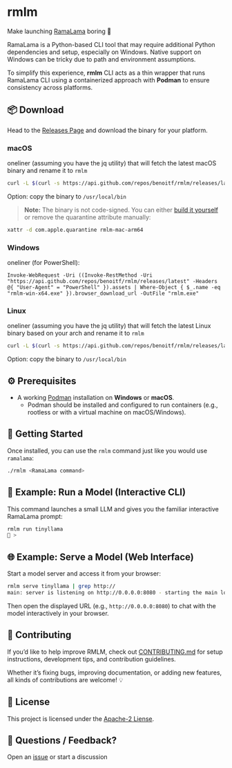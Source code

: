 # rmlm

Make launching [RamaLama](https://github.com/containers/ramalama) boring 🚀

RamaLama is a Python-based CLI tool that may require additional Python dependencies and setup, especially on Windows. Native support on Windows can be tricky due to path and environment assumptions.

To simplify this experience, **rmlm** CLI acts as a thin wrapper that runs RamaLama CLI using a containerized approach with **Podman** to ensure consistency across platforms.

## 📦 Download

Head to the [Releases Page](https://github.com/benoitf/rmlm/releases) and download the binary for your platform.

### macOS

oneliner (assuming you have the jq utility) that will fetch the latest macOS binary and rename it to `rmlm`
```bash
curl -L $(curl -s https://api.github.com/repos/benoitf/rmlm/releases/latest | jq -r '.assets[] | select(.name | test("rmlm-mac-universal")) | .browser_download_url') -o rmlm && chmod u+x rmlm
```

Option: copy the binary to `/usr/local/bin`

> **Note:** The binary is not code-signed. You can either [build it yourself](./CONTRIBUTING.md) or remove the quarantine attribute manually:

```bash
xattr -d com.apple.quarantine rmlm-mac-arm64
```

### Windows

oneliner (for PowerShell):

```
Invoke-WebRequest -Uri ((Invoke-RestMethod -Uri "https://api.github.com/repos/benoitf/rmlm/releases/latest" -Headers @{ "User-Agent" = "PowerShell" }).assets | Where-Object { $_.name -eq "rmlm-win-x64.exe" }).browser_download_url -OutFile "rmlm.exe"
```


### Linux

oneliner (assuming you have the jq utility) that will fetch the latest Linux binary based on your arch and rename it to `rmlm`
```bash
curl -L $(curl -s https://api.github.com/repos/benoitf/rmlm/releases/latest | jq -r --arg arch "$(uname -m)" '.assets[] | select(.name | test("rmlm-linux-" + ($arch | if . == "aarch64" then "arm64" else "x64" end))) | .browser_download_url') -o rmlm && chmod u+x rmlm
```

Option: copy the binary to `/usr/local/bin`



## ⚙️ Prerequisites

- A working [Podman](https://podman.io/) installation on **Windows** or **macOS**.
  - Podman should be installed and configured to run containers (e.g., rootless or with a virtual machine on macOS/Windows).

## 🚀 Getting Started

Once installed, you can use the `rmlm` command just like you would use `ramalama`:

```bash
./rmlm <RamaLama command>
```

## 🧠 Example: Run a Model (Interactive CLI)

This command launches a small LLM and gives you the familiar interactive RamaLama prompt:

```bash
rmlm run tinyllama
🦭 >
```

## 🌐 Example: Serve a Model (Web Interface)

Start a model server and access it from your browser:

```bash
rmlm serve tinyllama | grep http://
main: server is listening on http://0.0.0.0:8080 - starting the main loop
```

Then open the displayed URL (e.g., `http://0.0.0.0:8080`) to chat with the model interactively in your browser.

## 🤝 Contributing

If you’d like to help improve RMLM, check out [CONTRIBUTING.md](./CONTRIBUTING.md) for setup instructions, development tips, and contribution guidelines.

Whether it’s fixing bugs, improving documentation, or adding new features, all kinds of contributions are welcome! 💡


## 📄 License

This project is licensed under the [Apache-2 Liense](./LICENSE).

## 💬 Questions / Feedback?

Open an [issue](https://github.com/benoitf/rmlm/issues) or start a discussion
